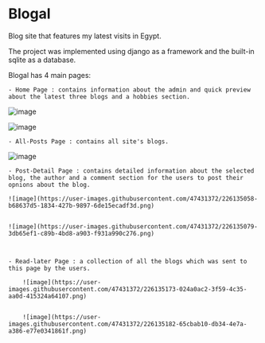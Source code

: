 # Blogal
Blog site that features my latest visits in Egypt. 

The project was implemented using django as a framework and the built-in sqlite as a database.

Blogal has 4 main pages:
    
    - Home Page : contains information about the admin and quick preview about the latest three blogs and a hobbies section.
    
   ![image](https://user-images.githubusercontent.com/47431372/226134999-a61c6145-203f-4afe-bcc4-6308ce864138.png)


   ![image](https://user-images.githubusercontent.com/47431372/226135015-2f66767f-be9a-44ea-9808-538719529059.png)

    - All-Posts Page : contains all site's blogs.
    
   ![image](https://user-images.githubusercontent.com/47431372/226134977-9c31e6ba-3eaa-4e65-9a8f-8c1bbe6b2ad9.png)

    
    - Post-Detail Page : contains detailed information about the selected blog, the author and a comment section for the users to post their opnions about the blog.
    
    ![image](https://user-images.githubusercontent.com/47431372/226135058-b68637d5-1834-427b-9897-6de15ecadf3d.png)
    
    
    ![image](https://user-images.githubusercontent.com/47431372/226135079-3db65ef1-c89b-4bd8-a903-f931a990c276.png)

    
    
    - Read-later Page : a collection of all the blogs which was sent to this page by the users.
        
        ![image](https://user-images.githubusercontent.com/47431372/226135173-024a0ac2-3f59-4c35-aa0d-415324a64107.png)

        
        ![image](https://user-images.githubusercontent.com/47431372/226135182-65cbab10-db34-4e7a-a386-e77e0341861f.png)
